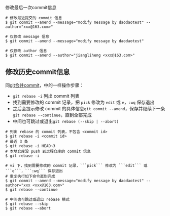 修改最后一次commit信息

```shell
# 修改最近提交的 commit 信息
$ git commit --amend --message="modify message by daodaotest" --author="xxx@163.com>"

# 仅修改 message 信息
$ git commit --amend --message="modify message by daodaotest"

# 仅修改 author 信息
$ git commit --amend --author="jiangliheng <xxx@163.com>"
```

## 修改历史commit信息

同[git合并commit](https://docs.craft.do/editor/d/860cdede-e7b6-6fd3-6028-3a0f9eec01cb/59B8A867-E9A8-46F5-892A-94CD737308ED)，中的一样操作步骤：
- `git rebase -i` 列出 commit 列表
- 找到需要修改的 commit 记录，把 `pick` 修改为 `edit` 或 `e`，`:wq` 保存退出
- 之后会提示修改 commit 的具体信息`git commit --amend`，保存并继续下一条`git rebase --continue`，直到全部完成
- 中间也可跳过或退出`git rebase (--skip | --abort)`

```shell
# 列出 rebase 的 commit 列表，不包含 <commit id>
$ git rebase -i <commit id>
# 最近 3 条
$ git rebase -i HEAD~3
# 本地仓库没 push 到远程仓库的 commit 信息
$ git rebase -i

# vi 下，找到需要修改的 commit 记录，```pick``` 修改为 ```edit``` 或 ```e```，```:wq``` 保存退出
# 重复执行如下命令直到完成
$ git commit --amend --message="modify message by daodaotest" --author="xxx <xxx@163.com>"
$ git rebase --continue

# 中间也可跳过或退出 rebase 模式
$ git rebase --skip
$ git rebase --abort
```
